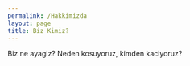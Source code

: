 ```yaml
---
permalink: /Hakkimizda
layout: page
title: Biz Kimiz?
---
```


Biz ne ayagiz? Neden kosuyoruz, kimden kaciyoruz?